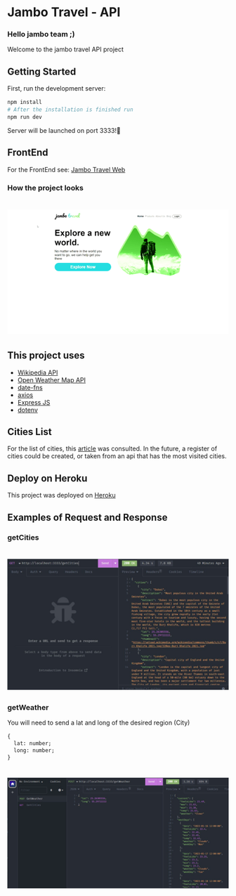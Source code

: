 # Jambo Travel - API

<h3>Hello jambo team ;)</h3>
<p>Welcome to the jambo travel API project</p>

## Getting Started

First, run the development server:

```bash
npm install
# After the installation is finished run
npm run dev
```

Server will be launched on port 3333!🚀

## FrontEnd

For the FrontEnd see: [Jambo Travel Web](https://github.com/fontanettiwilliam/jamboTravel-Web)

### How the project looks

<h1 align="center">
<img src="https://github.com/fontanettiwilliam/jamboTravel-API/blob/main/src/assets/jamboTravel.gif?raw=true" />
</h1>

## This project uses

- [Wikipedia API](https://en.wikipedia.org/api/rest_v1/)
- [Open Weather Map API](https://openweathermap.org/api)
- [date-fns](https://date-fns.org/)
- [axios](https://axios-http.com/)
- [Express JS](https://expressjs.com/)
- [dotenv](https://github.com/motdotla/dotenv#readme)

## Cities List

For the list of cities, this [article](https://www.cnn.com/travel/article/tripadvisor-travelers-choice-awards-2022/index.html) was consulted.
In the future, a register of cities could be created, or taken from an api that has the most visited cities.

## Deploy on Heroku

This project was deployed on [Heroku](https://www.heroku.com/)

## Examples of Request and Response

### getCities

<h1 align="center">
<img src="https://github.com/fontanettiwilliam/jamboTravel-API/blob/main/src/assets/responseExamples/getCities.png?raw=true" />
</h1>

### getWeather

You will need to send a lat and long of the desired region (City)

```TS
{
  lat: number;
  long: number;
}
```

<h1 align="center">
<img src="https://github.com/fontanettiwilliam/jamboTravel-API/blob/main/src/assets/responseExamples/getWeather.png?raw=true" />
</h1>
